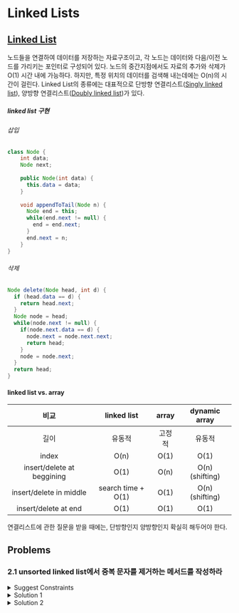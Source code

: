 # Linked Lists

## [Linked List](https://en.wikipedia.org/wiki/Linked_list)

노드들을 연결하여 데이터를 저장하는 자료구조이고, 각 노드는 데이터와 다음/이전 노드를 가리키는 포인터로 구성되어 있다. 노드의 중간지점에서도 자료의 추가와 삭제가 O(1) 시간 내에 가능하다. 하지만, 특정 위치의 데이터를 검색해 내는데에는 O(n)의 시간이 걸린다. Linked List의 종류에는 대표적으로 단방향 연결리스트([Singly linked list](https://en.wikipedia.org/wiki/Linked_list#Singly_linked_list)), 양방향 연결리스트([Doubly linked list](https://en.wikipedia.org/wiki/Linked_list#Doubly_linked_list))가 있다.<br/>

##### linked list 구현
###### 삽입

```java
class Node {
    int data;
    Node next;
    
    public Node(int data) {
      this.data = data;
    }
    
    void appendToTail(Node n) {
      Node end = this;
      while(end.next != null) {
        end = end.next;
      }
      end.next = n;
    }
}
```

###### 삭제

```java
Node delete(Node head, int d) {
  if (head.data == d) {
    return head.next;
  }
  Node node = head;
  while(node.next != null) {
    if(node.next.data == d) {
      node.next = node.next.next;
      return head;
    }
    node = node.next;
  }
  return head;
}
```

#### linked list vs. array
| 비교 | linked list | array | dynamic array |
|:---:|:-----------:|:-----:|:-------------:|
|길이|유동적|고정적|유동적|
|index|O(n)|O(1)|O(1)|
|insert/delete at beggining|O(1)|O(n)|O(n)<br/>(shifting)|
|insert/delete in middle|search time + O(1)|O(1)|O(n)<br/>(shifting)|
|insert/delete at end|O(1)|O(1)|O(1)|


연결리스트에 관한 질문을 받을 때에는, 단방향인지 양방향인지 확실히 해두어야 한다.


## Problems

### 2.1 unsorted linked list에서 중복 문자를 제거하는 메서드를 작성하라

<details>
  <summary>Suggest Constraints</summary> 
  
> 구성 문자는 영소문자로 가정한다.
> 단방향 연결 리스트로 가정한다.
> 중복이 있다면 최초에 출현한 문자를 제외하고 나머지를 지우는 것으로 가정한다.
</details>
<details>
  <summary>Solution 1</summary>
  해당 영소문자의 출현 여부를 담고 있는 임시 버퍼를 사용하여 해결한다.
 
 ```java
 Node unique(Node head) {
   if (head == null) { return; }
   boolean[] chars = new boolean[26];
   Node n = head;
   chars[n.data-'a'] = true;
   while(n.next != null) {
     int idx = n.next.data - 'a';
     if(chars[idx]) {
        n.next = n.next.next;
     }
     else {
        chars[idx] = true;
        n = n.next;
     }
   }
   return head;
 }
 ```
| category | complexity |
|----------|:-----:|
|space |O(1)|
|time |O(n)|
</details>

<details>
  <summary>Solution 2</summary>
  임시 버퍼를 사용하지 않고 해결해보자.
    
 ```java
Node unique(Node head) {
    if (head == null) { return; }
    Node n = head;
    while(n.next != null) {
        Node runner = n;
        while(runner.next != null) {
            if(n.data == runner.next.data) {
                runner.next = runner.next.next;
            }
            else {
                runner = runner.next;
            }
        }
        n = n.next;
    }
    return head;
 }
 ```
| category | complexity |
|----------|:-----:|
|space |-|
|time |O(n^2)|
</details>
<br/>

 
